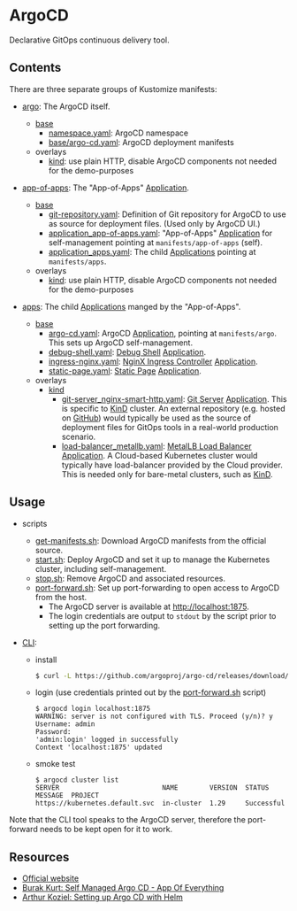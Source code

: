 # ArgoCD

Declarative GitOps continuous delivery tool.

## Contents

There are three separate groups of Kustomize manifests:

- [argo](./manifests/argo/base/kustomization.yaml): The ArgoCD itself.
  - [base](./manifests/argo/base/kustomization.yaml)
    - [namespace.yaml](./manifests/argo/base/namespace.yaml): ArgoCD namespace
    - [base/argo-cd.yaml](./manifests/argo/base/argo-cd.yaml): ArgoCD deployment manifests
  - overlays
    - [kind](./manifests/argo/overlays/kind/kustomization.yaml): use plain HTTP, disable ArgoCD components not needed for the demo-purposes

- [app-of-apps](./manifests/app-of-apps/base/kustomization.yaml): The "App-of-Apps" [Application](https://argo-cd.readthedocs.io/en/stable/user-guide/application-specification/).
  - [base](./manifests/app-of-apps/base/kustomization.yaml)
    - [git-repository.yaml](./manifests/app-of-apps/base/git-repository.yaml): Definition of Git repository for ArgoCD to use as source for deployment files. (Used only by ArgoCD UI.)
    - [application_app-of-apps.yaml](./manifests/app-of-apps/base/application_app-of-apps.yaml): "App-of-Apps" [Application](https://argo-cd.readthedocs.io/en/stable/user-guide/application-specification/) for self-management pointing at `manifests/app-of-apps` (self).
    - [application_apps.yaml](./manifests/app-of-apps/base/application_apps.yaml): The child [Applications](https://argo-cd.readthedocs.io/en/stable/user-guide/application-specification/) pointing at `manifests/apps`.
  - overlays
    - [kind](./manifests/argo/overlays/kind/kustomization.yaml): use plain HTTP, disable ArgoCD components not needed for the demo-purposes

- [apps](./manifests/apps/base/kustomization.yaml): The child [Applications](https://argo-cd.readthedocs.io/en/stable/user-guide/application-specification/) manged by the "App-of-Apps".
  - [base](./manifests/apps/base/kustomization.yaml)
    - [argo-cd.yaml](./manifests/apps/base/argo-cd.yaml): ArgoCD [Application](https://argo-cd.readthedocs.io/en/stable/user-guide/application-specification/), pointing at `manifests/argo`. This sets up ArgoCD self-management.
    - [debug-shell.yaml](./manifests/apps/base/debug-shell.yaml): [Debug Shell](../../debug/shell/README.md) [Application](https://argo-cd.readthedocs.io/en/stable/user-guide/application-specification/).
    - [ingress-nginx.yaml](./manifests/apps/base/ingress-nginx.yaml): [NginX Ingress Controller](../../ingress-controller/nginx/README.md) [Application](https://argo-cd.readthedocs.io/en/stable/user-guide/application-specification/).
    - [static-page.yaml](./manifests/apps/base/static-page.yaml): [Static Page](../../workload/static-page/README.md) [Application](https://argo-cd.readthedocs.io/en/stable/user-guide/application-specification/).
  - overlays
    - [kind](./manifests/apps/overlays/kind/kustomization.yaml)
      - [git-server_nginx-smart-http.yaml](./manifests/apps/overlays/kind/git-server_nginx-smart-http.yaml]): [Git Server](../../workload/git-server/README.md) [Application](https://argo-cd.readthedocs.io/en/stable/user-guide/application-specification/). This is specific to [KinD](../../cluster/kind/README.md) cluster. An external repository (e.g. hosted on [GitHub](https://github.com/)) would typically be used as the source of deployment files for GitOps tools in a real-world production scenario.
      - [load-balancer_metallb.yaml](./manifests/apps/overlays/kind/load-balancer_metallb.yaml]): [MetalLB Load Balancer](../../load-balancer/metallb/README.md) [Application](https://argo-cd.readthedocs.io/en/stable/user-guide/application-specification/). A Cloud-based Kubernetes cluster would typically have load-balancer provided by the Cloud provider. This is needed only for bare-metal clusters, such as [KinD](../../cluster/kind/README.md).

## Usage

- scripts
  - [get-manifests.sh](./get-manifests.sh): Download ArgoCD manifests from the official source.
  - [start.sh](./start.sh): Deploy ArgoCD and set it up to manage the Kubernetes cluster, including self-management.
  - [stop.sh](./stop.sh): Remove ArgoCD and associated resources.
  - [port-forward.sh](./port-forward.sh): Set up port-forwarding to open access to ArgoCD from the host.
    - The ArgoCD server is available at [http://localhost:1875](http://localhost:1875).
    - The login credentials are output to `stdout` by the script prior to setting up the port forwarding.

- [CLI](https://argo-cd.readthedocs.io/en/stable/cli_installation/):
  - install
    ```sh
    $ curl -L https://github.com/argoproj/argo-cd/releases/download/v2.10.6/argocd-linux-amd64 -o "${HOME}/.local/bin/argocd"
    ```
  - login (use credentials printed out by the [port-forward.sh](./port-forward.sh) script)
    ```
    $ argocd login localhost:1875
    WARNING: server is not configured with TLS. Proceed (y/n)? y
    Username: admin
    Password:
    'admin:login' logged in successfully
    Context 'localhost:1875' updated
    ```
  - smoke test
    ```
    $ argocd cluster list
    SERVER                          NAME        VERSION  STATUS      MESSAGE  PROJECT
    https://kubernetes.default.svc  in-cluster  1.29     Successful
    ```
Note that the CLI tool speaks to the ArgoCD server, therefore the port-forward needs to be kept open for it to work.

## Resources

- [Official website](https://argo-cd.readthedocs.io/en/stable/)
- [Burak Kurt: Self Managed Argo CD - App Of Everything](https://medium.com/devopsturkiye/self-managed-argo-cd-app-of-everything-a226eb100cf0)
- [Arthur Koziel: Setting up Argo CD with Helm](https://www.arthurkoziel.com/setting-up-argocd-with-helm/)


